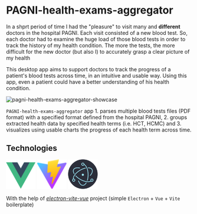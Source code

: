 # PAGNI-health-exams-aggregator

In a shprt period of time I had the "pleasure" to visit many and **different** doctors in the hospital PAGNI. Each visit consisted of a new blood test. So, each doctor had to examine the huge load of those blood tests in order to track the history of my health condition. The more the tests, the more difficult for the new doctor (but also I) to accurately grasp a clear picture of my health 

This desktop app aims to support doctors to track the progress of a patient's blood tests across time, in an intuitive and usable way. Using this app, even a patient could have a better understanding of his health condition.

![pagni-health-exams-aggregator-showcase](https://github.com/gtopsis/PAGNI-health-exams-aggregator/assets/11655698/8f059725-b06c-402d-bf28-34dafb15f98a)

`PAGNI-health-exams-aggregator` app 1. parses multiple blood tests files (PDF format) with a specified format defined from the hospital PAGNI, 2. groups extracted health data by specified health terms (i.e. HCT, HCMC) and 3. visualizes using usable charts the progress of each health term across time.

## Technologies

<p float="left">
    <img src="./README-images/vue.svg"  width="80px" height="80px" alt="Vue">
    <img src="./README-images/vite.svg"  width="80px" height="80px" alt="Vite">
    <img src="./README-images/electron.svg"  width="80px" height="80px" alt="Electron framework">
</p>

With the help of [_electron-vite-vue_](https://github.com/electron-vite/electron-vite-vue) project (simple `Electron` + `Vue` + `Vite` boilerplate)
